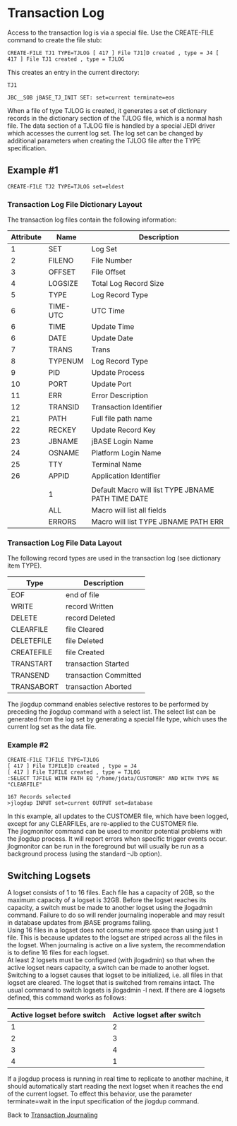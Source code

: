 # Transaction Log

Access to the transaction log is via a special file. Use the CREATE-FILE command to create the file stub:

```
CREATE-FILE TJ1 TYPE=TJLOG [ 417 ] File TJ1]D created , type = J4 [ 417 ] File TJ1 created , type = TJLOG
```

This creates an entry in the current directory:

```
TJ1

JBC__SOB jBASE_TJ_INIT SET: set=current terminate=eos
```

When a file of type TJLOG is created, it generates a set of dictionary records in the dictionary section of the TJLOG file, which is a normal hash file. The data section of a TJLOG file is handled by a special JEDI driver which accesses the current log set. The log set can be changed by additional parameters when creating the TJLOG file after the TYPE specification.

## Example #1

```
CREATE-FILE TJ2 TYPE=TJLOG set=eldest
```

### Transaction Log File Dictionary Layout  

The transaction log files contain the following information:

| Attribute | Name | Description |
| --- | ---      | --- |
| 1   | SET      | Log Set |
| 2   | FILENO   | File Number |
| 3   | OFFSET   | File Offset |
| 4   | LOGSIZE  | Total Log Record Size |
| 5   | TYPE     | Log Record Type |
| 6   | TIME-UTC | UTC Time |
| 6   | TIME     | Update Time |
| 6   | DATE     | Update Date |
| 7   | TRANS    | Trans |
| 8   | TYPENUM  | Log Record Type |
| 9   | PID      | Update Process |
| 10  | PORT     | Update Port |
| 11  | ERR      | Error Description |
| 12  | TRANSID  | Transaction Identifier |
| 21  | PATH     | Full file path name |
| 22  | RECKEY   | Update Record Key |
| 23  | JBNAME   | jBASE Login Name |
| 24  | OSNAME   | Platform Login Name |
| 25  | TTY      | Terminal Name |
| 26  | APPID    | Application Identifier |
|     |          |                        |
|     | 1        | Default Macro will list TYPE JBNAME PATH TIME DATE |
|     | ALL      | Macro will list all fields |
|     | ERRORS   | Macro will list TYPE JBNAME PATH ERR |

### Transaction Log File Data Layout  

<PageHeader />

The following record types are used in the transaction log (see dictionary item TYPE).  

| Type       | Description |
| ---        | --- |
| EOF        | end of file |
| WRITE      | record Written |
| DELETE     | record Deleted |
| CLEARFILE  | file Cleared |
| DELETEFILE | file Deleted |
| CREATEFILE | file Created |
| TRANSTART  | transaction Started |
| TRANSEND   | transaction Committed |
| TRANSABORT | transaction Aborted  |

The jlogdup command enables selective restores to be performed by preceding the jlogdup command with a select list. The select list can be generated from the log set by generating a special file type, which uses the current log set as the data file.  

### Example #2

```
CREATE-FILE TJFILE TYPE=TJLOG
[ 417 ] File TJFILE]D created , type = J4
[ 417 ] File TJFILE created , type = TJLOG
:SELECT TJFILE WITH PATH EQ "/home/jdata/CUSTOMER" AND WITH TYPE NE "CLEARFILE"

167 Records selected
>jlogdup INPUT set=current OUTPUT set=database
```

In this example, all updates to the CUSTOMER file, which have been logged, except for any CLEARFILEs, are re-applied to the CUSTOMER file.  
The jlogmonitor command can be used to monitor potential problems with the jlogdup process. It will report errors when specific trigger events occur. jlogmonitor can be run in the foreground but will usually be run as a background process (using the standard –Jb option).

## Switching Logsets  

A logset consists of 1 to 16 files. Each file has a capacity of 2GB, so the maximum capacity of a logset is 32GB. Before the logset reaches its capacity, a switch must be made to another logset using the jlogadmin command. Failure to do so will render journaling inoperable and may result in database updates from jBASE programs failing.  
Using 16 files in a logset does not consume more space than using just 1 file. This is because updates to the logset are striped across all the files in the logset. When journaling is active on a live system, the recommendation is to define 16 files for each logset.  
At least 2 logsets must be configured (with jlogadmin) so that when the active logset nears capacity, a switch can be made to another logset. Switching to a logset causes that logset to be initialized, i.e. all files in that logset are cleared. The logset that is switched from remains intact. The usual command to switch logsets is jlogadmin -l next. If there are 4 logsets defined, this command works as follows:  

| Active logset before switch | Active logset after switch |
| --- | --- |
| 1   | 2   |
| 2   | 3   |
| 3   | 4   |
| 4   | 1   |

If a jlogdup process is running in real time to replicate to another machine, it should automatically start reading the next logset when it reaches the end of the current logset. To effect this behavior, use the parameter terminate=wait in the input specification of the jlogdup command.  

Back to [Transaction Journaling](./../README.md)

<PageFooter />
